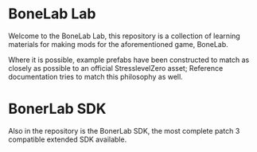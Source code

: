 # BoneLab Lab
Welcome to the BoneLab Lab, this repository is a collection of learning materials for making mods for the aforementioned game, BoneLab.  
  
Where it is possible, example prefabs have been constructed to match as closely as possible to an official StresslevelZero asset; Reference documentation tries to match this philosophy as well.

# BonerLab SDK
Also in the repository is the BonerLab SDK, the most complete patch 3 compatible extended SDK available.